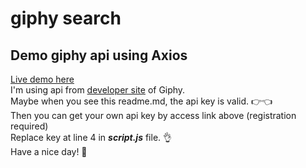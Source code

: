 # giphy search
## Demo giphy api using Axios  
[Live demo here](https://vanbeonhv.github.io/giphy-search/)  
I'm using api from [developer site](https://developers.giphy.com/dashboard/) of Giphy.  
Maybe when you see this readme.md, the api key is valid. 👉👈  
Then you can get your own api key by access link above (registration required)  
Replace key at line 4 in __*script.js*__ file. 👌  
Have a nice day! 💚

